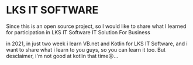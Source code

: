 # LKS IT SOFTWARE

Since this is an open source project, so I would like to share what I learned for participation in LKS IT Software IT Solution For Business

in 2021, in just two week i learn VB.net and Kotlin for LKS IT Software, and i want to share what i learn to you guys, so you can learn it too. But desclaimer, i'm not good at kotlin that time😖...

